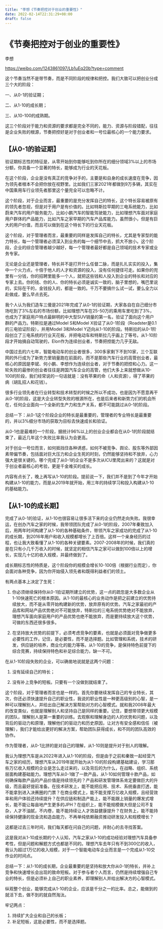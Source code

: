 ```yaml
---
title: "李想《节奏把控对于创业的重要性》"
date: 2022-02-14T22:31:29+08:00
draft: false
---
```




# 《节奏把控对于创业的重要性》

李想

https://weibo.com/1243861097/Lb1uEq20b?type=comment

这个节奏当然不是带节奏，而是不同阶段的规律和把控。我们大致可以把创业分成三个大的阶段：

一、从0-1的验证期；

二、从1-10的成长期；

三、从10-100的成熟期。

这三个阶段对于能力和资源的要求都是完全不同的，能力、资源与阶段错配，往往是企业失败的根源，节奏把控好是对于创业者和一号位最核心的一个能力要求。

## 【从0-1的验证期】

验证期标志性的特征是，从零开始到你能够吃到你所在的细分领域3%以上的市场分额，你具备一个显著的特长，能够成为行业的天花板。

在这个阶段，企业是没有真正的竞争对手的，主要是和自身的成长速度在竞争，因为领先者根本不会把你放在视野里。比如我们三家2021年都做到9万多辆，其实在中国乘用车行业领先者那里这个量完全可以忽略不计。

这个阶段，对于企业而言，最重要的是充分发挥自己的特长，这个特长容易被原有的领先者忽视，但是对于用户是有价值的。比如特斯拉早期的三电系统能力，比如蔚来汽车的用户服务能力，比如小鹏汽车的智能驾驶能力，比如理想汽车面对家庭用户群体的产品能力，比如汽车之家早期的汽车产品库能力。虽然很小，但是有巨大的用户价值，而且可以做到在这个特长下的行业天花板。

这个阶段，对于管理者而言，最重要的同样是发挥自己的特长，尤其是专家型的能力特长，每一个管理者必须深入到业务的每一个细节中去，抓大不放小。这个阶段，企业的综合管理者越少越好，每一个管理者最好都是自己领域的技术专家或业务专家。

无论是企业还是管理者，特长并不是打开什么任督二脉，而是扎扎实实的投入，集中一个火力点，十倍于他人的人才和资源的投入，没有任何捷径可走。如果你的兜里有一分钱，你的招聘里能多一个人，就把这些钱和人投入到企业的特长和对应的专家上去。你的钱、你的人、你的特长必须是诚实一致的，脑子里想的，嘴巴里说的，实际在干的，金钱投入的，都是一致的。千万不要搞什么试一试，要么全力以赴做成，要么早点去死。

我个人认为我们造车三傻是2021年完成了从0-1的验证期，大家各自在自己细分市场吃到了3%左右的市场份额，比如理想汽车在25-50万的乘用车里吃到了3%，也成为了家庭用户特点最鲜明的中大型SUV销量的第一名，验证了面向这个用户群的产品力。特斯拉是通过Model S和Model X验证了从0-1阶段（Roadster是0.1的三电验证阶段），并用Model 3和Model Y迈向从1-10的阶段。特斯拉的从0-1阶段创立了三电系统的行业天花板，并把电动车和特斯拉几乎画上了等号。从1-10阶段才开始搞自动驾驶的，Elon作为连续创业者，节奏把控能力几乎无敌。

中国过去的六七年，智能电动车的创业者很多，300多家剩下不到10家，三个互联网的外行成为了新势力里销量跑在前面的，而不是那些汽车行业的高管创业者，最核心的原因是李斌、何小鹏、李想作为连续创业者，对于节奏的把控和心力。这一轮失败的最惨的创业者往往是跨国汽车企业的高管，他们大多上来就想做从10-100的阶段，我们经常说的一句话就是：没有苹果的命（人和资源），得了苹果的病（胡乱招人和花钱）。

很多行业领先者在行业转型和技术转型的时候之所以不成功，也是因为不愿意再干从0-1的阶段，这是大企业转型失败的根源所在，也是后来者和新势力们的机会所在，任何企业面向一个全新的生产力和生产关系，都不可能跳过从0-1的阶段。

总结一下：从0-1这个阶段企业的特长是最重要的，管理者的专业特长是最重要的，并以3%细分市场的获取为目标去快速成长和验证。

从0-1也是最难的一个阶段，据统计96%以上的创业企业都会在从0-1的阶段就结束了，最近几年这个失败比率我认为会更高。

对于创业一号位而言，如何抵挡住各种诱惑，如何不被竞争、舆论、股东等外部因素带偏节奏，包括面对巨大压力和企业生死的时刻，仍然能够坚持和不放弃，心力强大是很关键的。哪个完成了从0-1的企业不是多次从ICU里爬出来的？这就是对于创业者最核心的考验，更是千金难买的成长。

内容有点长了，晚上再写从1-10的阶段。提前说一下，我们并不是到了今年才开始构建从1-10的能力，而是从2019年就开始，用三年的持续学习和投入构建从1-10的基础能力。

## 【从1-10的成长期】

完成了从0-1的验证，从1-10也很容易让很多活下来的企业仍然走向失败。我很幸运，在创办汽车之家的时候，我带领团队完成了从0-1的阶段，2007年秦致加入后，用两年时间构建了从1-10的各种基础条件，带领汽车之家成功的完成了从1-10的成长期，到2016年用户和收入规模都增长了上百倍。这样一个亲身经历的过程，也让我大致看懂了从1-10的各种关键要素。2007-2008年的时候，我们真的是在只有小几千万收入的时候，就坚定的相信汽车之家可以做到100倍以上的增长，实现几十亿的收入规模，并最终做到了。

成长期标志性的特质是，这个阶段你的规模会增长10-100倍（根据行业而定），你会面对各种竞争，因为你开始侵入领先者和既得利益者们的领土。

有两点基本上决定了生死：

1. 你必须继续保持你从0-1验证期所建立的优势，这一点的疏忽是大多数企业从1-10快速死亡的根本原因。从1-10的最核心的业务动作是把之前建立的优势持续放大，而不是从零开始构建新的优势，放弃原有的优势。汽车之家最初的产品库和网站产品优势绝对不可能放弃，特斯拉的三电系统优势绝对不能放弃，理想汽车面向家庭用户的产品优势也绝不能放弃，而是要持续放大这个优势，可做的东西还很多很多。

2. 在坚持放大优势的前提下，必须考虑竞争的要素，也就是必须面对竞争做更多必要性的工作，记住，是必要性，而不是选择题。比如管理和系统，技术的研发，供应链的培养，商业化的能力等等。从1-10的竞争，是保持特色前提下的综合竞赛，持续保持特色和补足综合能力，缺一不可。

在从1-10阶段失败的企业，可以确凿地说就是这两个问题：

1. 没有延续自己的特长；

2. 没有补上竞争的短板。只要有一个没做到就结束了。

这个阶段，对于管理者而言也是一样的。首先你要继续发挥自己的专业特长，其次，你还必须快速提升自己的职业性，我说的职业性是一种更高级别的心智，是一种可以理解别人，并给出自己解决方案帮助对方的心智模式。就和我2008年最大的改变类似，也就是理解别人和坚持自己是同样的重要。记住，要想带领更大规模的团队，理解别人是第一重要的训练。去观察和理解身边的人的优势和问题，以及背后的驱动力和原理，理解他们的驱动力和历史原因，让对方有安全感和信任（被理解），我们才能给出更好的解决方案，帮助团队获得成长，和不同的团队高效的协作。

作为管理者，从0-1比拼的是对自己的理解，从1-10则是提升对于别人的理解。

我认为理想汽车是从2022年进入从1-10的阶段，但是由于之前和秦致一起经营汽车之家的经历，理想汽车从2019年就开始为从1-10的阶段构建基础建设，学习那些万亿收入规模的企业是怎么走过来的，以及背后的为什么，在战略、组织、系统层面构建基础能力。理想汽车从0-1做了一款产品，从1-10如何管理十款产品，如何确保每款产品的产品价值是持续领先的？产品和研发管理体系肯定要做巨大的升级，而且最好提前准备。在技术研发上，能不能把应用、技术、系统垂直打透，能不能拿到进入决赛圈的门票？在商业模式上，能不能支撑万亿收入规模，且经营效率和用户体验还持续提升？在供应链和制造产能上，能不能跟上销量的爆发式增长，能不能让每亩地产生更多的JPH？在组织上，能不能规模做大但是公司不复杂，人才不油腻，不内卷，能不能持续让人才效益健康提升？在财务上，能不能持续保持健康的现金流和造血能力，不再单纯依赖融资推动研发投入和规模增长？

这都是过去三年时间，我们每天都在问自己的问题，并耐心的去寻找答案。

这是我对从1-10成长期的个人认知，汽车之家从1-10的成功经验对理想汽车具备参考性，但是问题和解题方式也都是不同的。理想汽车去年只有不到300亿的收入，我认为超过1万亿的收入规模，对于一个智能电动车企业而言是一个完成从1-10交作业的时间点。

总结一下：从1-10的成长期，企业最重要的是坚持和放大你从0-1的特长，并补上竞争和快速增长会出现的致命短板。对于参与者个人而言，仍然是持续增强自己专业的特长，但是必须补上自己的职业素养，即理解别人并给出解决方的心智模式。

纵观整个创业，能够完成从1-10的企业，应该是千分之一的比率。总之，能做到的就活下去，做不到的就自然淘汰。

牢记两点：

1. 持续扩大企业和自己的长板；
2. 补足短板，这是必要性，而不是选择题。
